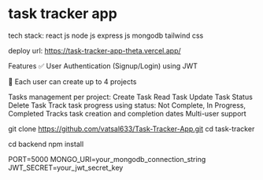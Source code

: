 <h1>task tracker app</h1>
<span>tech stack: react js node js express js mongodb tailwind css</span>

deploy url: https://task-tracker-app-theta.vercel.app/

 Features
✅ User Authentication (Signup/Login) using JWT

📁 Each user can create up to 4 projects

 Tasks management per project:
Create Task
Read Task
Update Task Status
Delete Task
Track task progress using status: Not Complete, In Progress, Completed
Tracks task creation and completion dates
Multi-user support


git clone https://github.com/vatsal633/Task-Tracker-App.git
cd task-tracker

cd backend
npm install

PORT=5000
MONGO_URI=your_mongodb_connection_string
JWT_SECRET=your_jwt_secret_key
